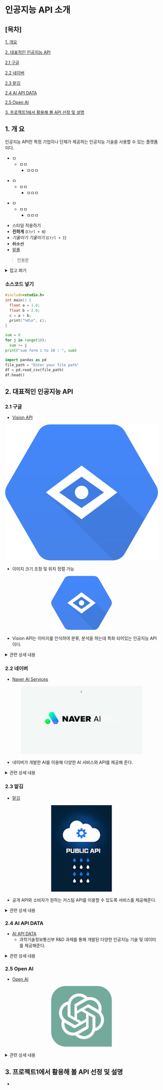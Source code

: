 # 인공지능 API 소개
## [목차]
[1. 개요](#1-개-요)

[2. 대표적인 인공지능 API](#2-대표적인-인공지능-api)

[2.1 구글](#21-구글)

[2.2 네이버](#22-네이버)

[2.3 맡김](#23-맡김)

[2.4 AI API DATA](#24-ai-api-data)

[2.5 Open AI](#25-open-ai)

[3. 프로젝트1에서 활용해 볼 API 선정 및 설명](#3-프로젝트1에서-활용해-볼-api-선정-및-설명)



## 1. 개 요
인공지능 API란 특정 기업이나 단체가 제공하는 인공지능 기술을 사용할 수 있는 플랫폼이다.

* ㅁ
  * ㅁㅁ
    * ㅁㅁㅁ

- ㅁ
  - ㅁㅁ
    - ㅁㅁㅁ

+ ㅁ
  + ㅁㅁ
    + ㅁㅁㅁ

* 스타일 적용하기
* **진하게** (`Ctrl + B`)
* *기울이기* _기울이기_ (`Ctrl + I`)
* <s>취소선</s>
* <u>밑줄</u>

> 인용문

<details>
<summary>접고 펴기</summary>
내용 작성하기
</details>

### 소스코드 넣기
```cpp
#include<studio.h>
int main() {
  float a = 1.0;
  float b = 2.0;
  c = a + b;
  print("%d\n", c);
}
```
```python
sum = 0
for j in range(10):
  sum += j
print("sum form 1 to 10 : ", sum)
```
```python
import pandas as pd
file_path = "Enter your file path"
df = pd.read_csv(file_path)
df.head()
```

## 2. 대표적인 인공지능 API
### 2.1 구글
- [Vision API](https://cloud.google.com/vision?hl=ko)

![Vision_API_Logo](./vision_api.png)
- 이미지 크기 조정 및 위치 정렬 가능
<p align="center">
<img src = "./vision_api.png" width = 200>
</p>

  - Vision API는 이미지를 인식하여 분류, 분석을 하는데 특화 되어있는 인공지능 API이다.

<details>
<summary>관련 상세 내용</summary>

1. 객체 탐지: Vision API는 이미지 내의 다양한 객체(사람, 동물, 건물 등)를 식별하고 위치를 찾을 수 있다.

2. 얼굴 인식: 얼굴의 위치와 특징, 때로는 감정 상태(행복, 슬픔 등)까지 파악할 수 있다.

3. 텍스트 추출 (OCR): OCR(Optical Character Recognition) 기능을 통해 이미지에서 텍스트를 읽어낼 수 있다.

4. 라벨링 및 분류: Vision API는 이미지에 대한 설명이나 태그(label) 제공이 가능하다.

5. 유사 이미지 검색: 유사한 콘텐츠나 패턴을 가진 다른 이미지들을 찾아내는 것도 가능하다.
</details>

### 2.2 네이버
- [Naver AI Services](https://www.ncloud.com/product/aiService/)

<p align="center">
<img src = "./naver_AI.png" width = 400>
</p>

  - 네이버가 개발한 AI를 이용해 다양한 AI 서비스와 API를 제공해 준다.

<details>
<summary>관련 상세 내용</summary>

1. 

2. 

3. 

4. 

5. 
</details>

### 2.3 맡김
- [맡김](https://www.matgim.ai/public-api/)
<p align="center">
<img src = "./mg.jpg" width = 200>
</p>

  - 공개 API와 소비자가 원하는 커스텀 API를 이용할 수 있도록 서비스를 제공해준다.

<details>
<summary>관련 상세 내용</summary>

1. 사람들이 많이 찾고 요청하는 API에 대해서는 공개 API를 제작하여 공개하였다.

2. 공개 API의 경우 자연어 처리에 관련한 내용들이다.

3. 키워드 추출 : 문서를 입력받아 문장으로 분리, 각 문장에서 명사를 추출해 빈도와 함께 반환해준다.

4. 감성분석 :문서에 대한 긍정/부정, 문서에 나타난 개체에 대한 긍정/부정도 추출하여 반환해준다.

5. 원하는 API가 있을경우 커스텀 API 서비스를 통해 제공해준다.
</details>


### 2.4 AI API DATA
- [AI API DATA](https://aiopen.etri.re.kr/serviceList)
  - 과학기술정보통신부 R&D 과제를 통해 개발된 다양한 인공지능 기술 및 데이터를 제공해준다.

<details>
<summary>관련 상세 내용</summary>

1. 

2. 

3. 

4. 

5. 
</details>

### 2.5 Open AI
- [Open AI](https://platform.openai.com/overview)

<p align="center">
<img src = "./ChatGPT_logo.png" width = 200>
</p>

<details>
<summary>관련 상세 내용</summary>

1. 

2. 

3. 

4. 

5. 
</details>

## 3. 프로젝트1에서 활용해 볼 API 선정 및 설명
- 

